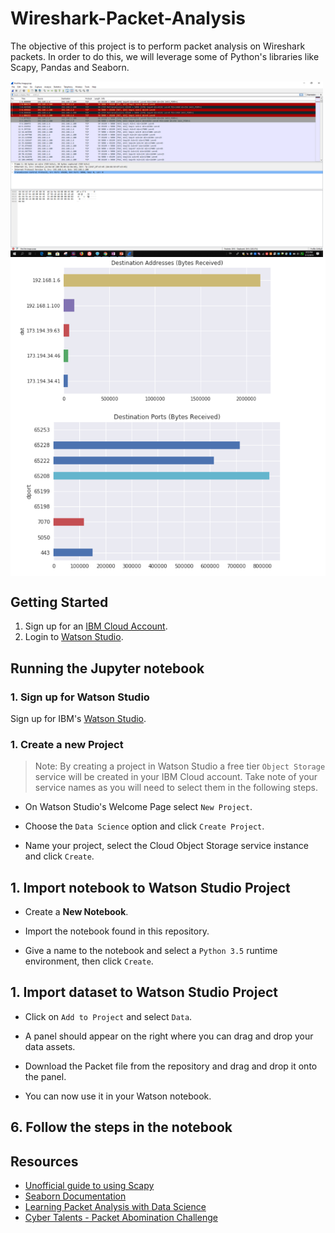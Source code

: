 # Wireshark-Packet-Analysis
The objective of this project is to perform packet analysis on Wireshark packets. In order to do this, we will leverage some of Python's libraries like Scapy, Pandas and Seaborn. 

<img src="https://github.com/bedangSen/Wireshark-Packet-Analysis/blob/master/Images/wireshark.png?raw=true" width="500" alt="Wireshark Packet Analysis" align="middle">
<img src="https://github.com/bedangSen/Wireshark-Packet-Analysis/blob/master/Images/Address%20Destination.png?raw=true" width="600" alt="Destination Address Traffic" align="middle">
<img src="https://github.com/bedangSen/Wireshark-Packet-Analysis/blob/master/Images/Port%20Destination.png?raw=true" width="600" alt="Destination Port Traffic" align="middle">

## Getting Started 

1. Sign up for an [IBM Cloud Account](https://console.bluemix.net/registration/).
1. Login to [Watson Studio](https://www.ibm.com/cloud/watson-studio).

## Running the Jupyter notebook

### 1. Sign up for Watson Studio

Sign up for IBM's [Watson Studio](https://dataplatform.ibm.com/).

### 1. Create a new Project

> Note: By creating a project in Watson Studio a free tier `Object Storage` service will be created in your IBM Cloud account. Take note of your service names as you will need to select them in the following steps.

* On Watson Studio's Welcome Page select `New Project`.

* Choose the `Data Science` option and click `Create Project`.

* Name your project, select the Cloud Object Storage service instance and click `Create`.

## 1. Import notebook to Watson Studio Project

* Create a **New Notebook**.

* Import the notebook found in this repository.

* Give a name to the notebook and select a `Python 3.5` runtime environment, then click `Create`.

## 1. Import dataset to Watson Studio Project

* Click on `Add to Project` and select `Data`.

* A panel should appear on the right where you can drag and drop your data assets. 

* Download the Packet file from the repository and drag and drop it onto the panel. 

* You can now use it in your Watson notebook. 

## 6. Follow the steps in the notebook

## Resources 
+ [Unofficial guide to using Scapy](https://theitgeekchronicles.files.wordpress.com/2012/05/scapyguide1.pdf)
+ [Seaborn Documentation](https://seaborn.pydata.org/)
+ [Learning Packet Analysis with Data Science](https://secdevops.ai/learning-packet-analysis-with-data-science-5356a3340d4e)
+ [Cyber Talents - Packet Abomination Challenge](https://cybertalents.com/challenges/forensics/cypher-anxiety)
